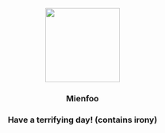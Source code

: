 <p align="center">
    <img src="https://raw.githubusercontent.com/PokeAPI/sprites/master/sprites/pokemon/619.png" width="150" height="150">
</p>
<h3 align="center"> <b>Mienfoo</b></h3>
<h3 align="center">Have a terrifying day! (contains irony)</h3>
